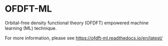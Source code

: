 # OFDFT-ML
Orbital-free density functional theory (OFDFT) empowered machine learning (ML) technique.

For more information, please see <https://ofdft-ml.readthedocs.io/en/latest/>